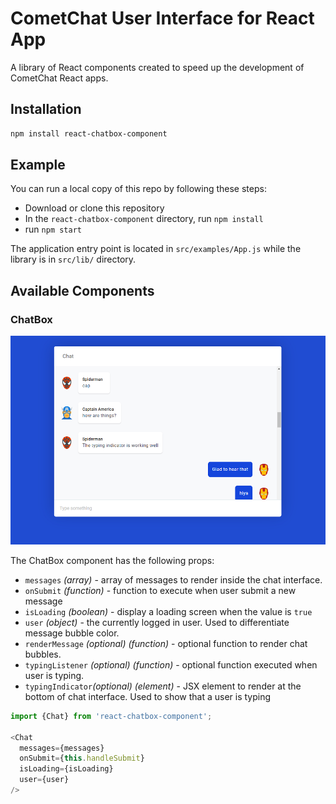# CometChat User Interface for React App

A library of React components created to speed up the development of CometChat React apps.

## Installation

```bash
npm install react-chatbox-component
```

## Example

You can run a local copy of this repo by following these steps:

* Download or clone this repository
* In the `react-chatbox-component` directory, run `npm install`
* run `npm start`

The application entry point is located in `src/examples/App.js` while the library is in `src/lib/` directory.

## Available Components

### ChatBox

![ChatBox Component](screenshots/screenshot_chat.png)

The ChatBox component has the following props:

* `messages` _(array)_ - array of messages to render inside the chat interface. 
* `onSubmit` _(function)_ - function to execute when user submit a new message
* `isLoading` _(boolean)_ - display a loading screen when the value is `true`
* `user` _(object)_ - the currently logged in user. Used to differentiate message bubble color. 
* `renderMessage` _(optional)_ _(function)_ - optional function to render chat bubbles. 
* `typingListener` _(optional)_ _(function)_ - optional function executed when user is typing. 
* `typingIndicator`_(optional)_ _(element)_ - JSX element to render at the bottom of chat interface. Used to show that a user is typing 

```js
import {Chat} from 'react-chatbox-component';

<Chat
  messages={messages}
  onSubmit={this.handleSubmit}
  isLoading={isLoading}
  user={user}
/>
```
